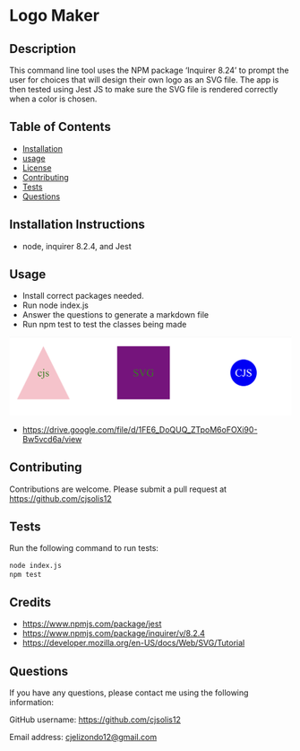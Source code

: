 
# Logo Maker

 
## Description
This command line tool uses the NPM package ‘Inquirer 8.24’ to prompt the user for choices that will design their own logo as an SVG file. The app is then tested using Jest JS to make sure the SVG file is rendered correctly when a color is chosen.
 
   ## Table of Contents 
   - [Installation](#installation)
   - [usage](#usage)
   - [License](#license)
   - [Contributing](#contributing)
   - [Tests](#tests)
   - [Questions](#questions)
 

   ## Installation Instructions
   - node, inquirer 8.2.4, and Jest
 

   ## Usage
   - Install correct packages needed.
   - Run node index.js
   - Answer the questions to generate a markdown file
   - Run npm test to test the classes being made
  
  
   ![screenshot](examples/shapeScreenshot.png)
  

 
   - https://drive.google.com/file/d/1FE6_DoQUQ_ZTpoM6oFOXi90-Bw5vcd6a/view
   

   ## Contributing
   Contributions are welcome. 
   Please submit a pull request at https://github.com/cjsolis12
 
   
   ## Tests
   Run the following command to run tests:
   ```
   node index.js
   npm test
   ```
   
   ## Credits
   - https://www.npmjs.com/package/jest
   - https://www.npmjs.com/package/inquirer/v/8.2.4
   - https://developer.mozilla.org/en-US/docs/Web/SVG/Tutorial

   ## Questions
   If you have any questions, please contact me using the following information:
 
   GitHub username: https://github.com/cjsolis12
 
   Email address: cjelizondo12@gmail.com